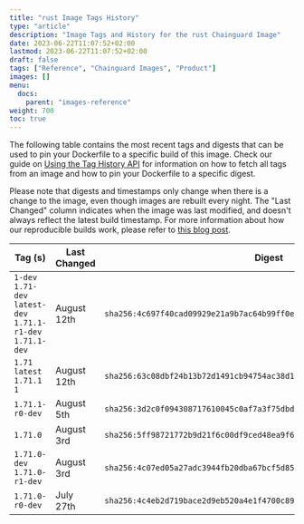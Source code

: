 ```yaml
---
title: "rust Image Tags History"
type: "article"
description: "Image Tags and History for the rust Chainguard Image"
date: 2023-06-22T11:07:52+02:00
lastmod: 2023-06-22T11:07:52+02:00
draft: false
tags: ["Reference", "Chainguard Images", "Product"]
images: []
menu:
  docs:
    parent: "images-reference"
weight: 700
toc: true
---
```


The following table contains the most recent tags and digests that can be used to pin your Dockerfile to a specific build of this image. Check our guide on [Using the Tag History API](/chainguard/chainguard-images/using-the-tag-history-api/) for information on how to fetch all tags from an image and how to pin your Dockerfile to a specific digest.

Please note that digests and timestamps only change when there is a change to the image, even though images are rebuilt every night. The "Last Changed" column indicates when the image was last modified, and doesn't always reflect the latest build timestamp. For more information about how our reproducible builds work, please refer to [this blog post](https://www.chainguard.dev/unchained/reproducing-chainguards-reproducible-image-builds).

| Tag (s)                                                       | Last Changed | Digest                                                                    |
|---------------------------------------------------------------|--------------|---------------------------------------------------------------------------|
|  `1-dev` `1.71-dev` `latest-dev` `1.71.1-r1-dev` `1.71.1-dev` | August 12th  | `sha256:4c697f40cad09929e21a9b7ac64b99ff0e4e8cfa99ce74ae9948f7b4b2b4435b` |
|  `1.71` `latest` `1.71.1` `1`                                 | August 12th  | `sha256:63c08dbf24b13b72d1491cb94754ac38d1ec70b31bfda99f848419693abfe6eb` |
|  `1.71.1-r0-dev`                                              | August 5th   | `sha256:3d2c0f094308717610045c0af7a3f75dbd243519b8b1924bb01e7d7dcc8f42e4` |
|  `1.71.0`                                                     | August 3rd   | `sha256:5ff98721772b9d21f6c00df9ced48ea9f669a623be8a5230654c26ce5d4e6b55` |
|  `1.71.0-dev` `1.71.0-r1-dev`                                 | August 3rd   | `sha256:4c07ed05a27adc3944fb20dba67bcf5d858707196a818cb8b0cb33af25c493df` |
|  `1.71.0-r0-dev`                                              | July 27th    | `sha256:4c4eb2d719bace2d9eb520a4e1f4700c89a230be1ab8e200e8bce8f0465ed788` |
